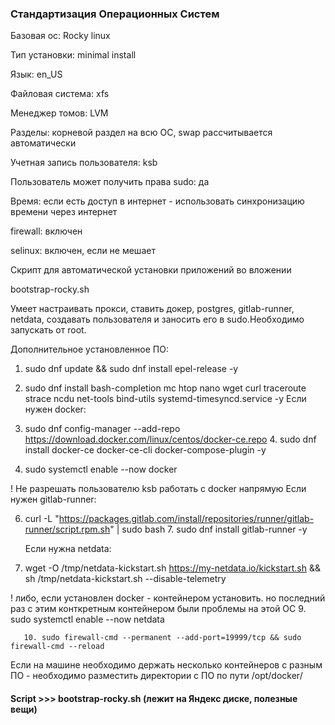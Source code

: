 ### Стандартизация Операционных Систем


Базовая ос: Rocky linux

Тип установки: minimal install

Язык: en_US

Файловая система: xfs

Менеджер томов: LVM 

Разделы: корневой раздел на всю ОС, swap рассчитывается автоматически

Учетная запись пользователя: ksb

Пользователь может получить права sudo: да

Время: если есть доступ в интернет - использовать синхронизацию времени через интернет

firewall: включен

selinux: включен, если не мешает

Скрипт для автоматической установки приложений во вложении

bootstrap-rocky.sh

Умеет настраивать прокси, ставить докер, postgres, gitlab-runner, netdata, создавать пользователя и заносить его в sudo.Необходимо запускать от root.

Дополнительное установленное ПО:


 1. sudo dnf update && sudo dnf install epel-release -y

 2. sudo dnf install bash-completion mc htop nano wget curl traceroute strace ncdu net-tools bind-utils systemd-timesyncd.service -y
    Если нужен docker:


  3. sudo dnf config-manager --add-repo https://download.docker.com/linux/centos/docker-ce.repo
        4. sudo dnf install docker-ce docker-ce-cli docker-compose-plugin -y


5. sudo systemctl enable --now docker

! Не разрешать пользователю ksb работать с docker напрямую
    Если нужен gitlab-runner:


6. curl -L "https://packages.gitlab.com/install/repositories/runner/gitlab-runner/script.rpm.sh" | sudo bash
        7. sudo dnf install gitlab-runner -y

    Если нужна netdata:


8. wget -O /tmp/netdata-kickstart.sh https://my-netdata.io/kickstart.sh && sh /tmp/netdata-kickstart.sh --disable-telemetry

 ! либо, если установлен docker - контейнером установить. но последний раз с этим конткретным контейнером были проблемы на этой ОС
        9. sudo systemctl enable --now netdata

       10. sudo firewall-cmd --permanent --add-port=19999/tcp && sudo firewall-cmd --reload

Если на машине необходимо держать несколько контейнеров с разным ПО - необходимо разместить директории с ПО по пути /opt/docker/




#### Script >>> bootstrap-rocky.sh (лежит на Яндекс диске, полезные вещи)